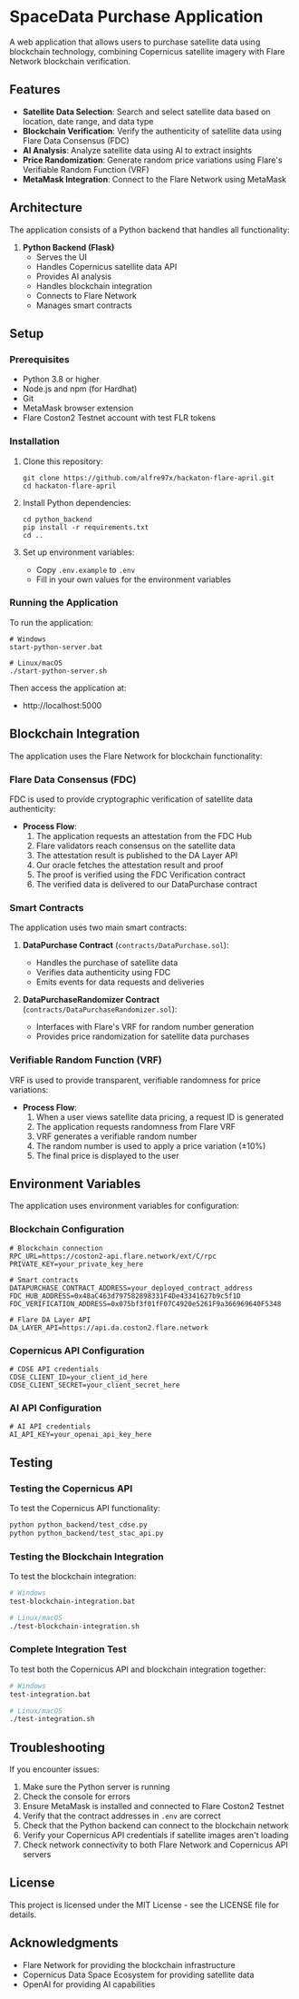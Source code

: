 # SpaceData Purchase Application

A web application that allows users to purchase satellite data using blockchain technology, combining Copernicus satellite imagery with Flare Network blockchain verification.

## Features

- **Satellite Data Selection**: Search and select satellite data based on location, date range, and data type
- **Blockchain Verification**: Verify the authenticity of satellite data using Flare Data Consensus (FDC)
- **AI Analysis**: Analyze satellite data using AI to extract insights
- **Price Randomization**: Generate random price variations using Flare's Verifiable Random Function (VRF)
- **MetaMask Integration**: Connect to the Flare Network using MetaMask

## Architecture

The application consists of a Python backend that handles all functionality:

1. **Python Backend (Flask)**
   - Serves the UI
   - Handles Copernicus satellite data API
   - Provides AI analysis
   - Handles blockchain integration
   - Connects to Flare Network
   - Manages smart contracts

## Setup

### Prerequisites

- Python 3.8 or higher
- Node.js and npm (for Hardhat)
- Git
- MetaMask browser extension
- Flare Coston2 Testnet account with test FLR tokens

### Installation

1. Clone this repository:
   ```
   git clone https://github.com/alfre97x/hackaton-flare-april.git
   cd hackaton-flare-april
   ```

2. Install Python dependencies:
   ```
   cd python_backend
   pip install -r requirements.txt
   cd ..
   ```

3. Set up environment variables:
   - Copy `.env.example` to `.env`
   - Fill in your own values for the environment variables

### Running the Application

To run the application:

```
# Windows
start-python-server.bat

# Linux/macOS
./start-python-server.sh
```

Then access the application at:
- http://localhost:5000

## Blockchain Integration

The application uses the Flare Network for blockchain functionality:

### Flare Data Consensus (FDC)

FDC is used to provide cryptographic verification of satellite data authenticity:

- **Process Flow**:
  1. The application requests an attestation from the FDC Hub
  2. Flare validators reach consensus on the satellite data
  3. The attestation result is published to the DA Layer API
  4. Our oracle fetches the attestation result and proof
  5. The proof is verified using the FDC Verification contract
  6. The verified data is delivered to our DataPurchase contract

### Smart Contracts

The application uses two main smart contracts:

1. **DataPurchase Contract** (`contracts/DataPurchase.sol`):
   - Handles the purchase of satellite data
   - Verifies data authenticity using FDC
   - Emits events for data requests and deliveries

2. **DataPurchaseRandomizer Contract** (`contracts/DataPurchaseRandomizer.sol`):
   - Interfaces with Flare's VRF for random number generation
   - Provides price randomization for satellite data purchases

### Verifiable Random Function (VRF)

VRF is used to provide transparent, verifiable randomness for price variations:

- **Process Flow**:
  1. When a user views satellite data pricing, a request ID is generated
  2. The application requests randomness from Flare VRF
  3. VRF generates a verifiable random number
  4. The random number is used to apply a price variation (±10%)
  5. The final price is displayed to the user

## Environment Variables

The application uses environment variables for configuration:

### Blockchain Configuration
```
# Blockchain connection
RPC_URL=https://coston2-api.flare.network/ext/C/rpc
PRIVATE_KEY=your_private_key_here

# Smart contracts
DATAPURCHASE_CONTRACT_ADDRESS=your_deployed_contract_address
FDC_HUB_ADDRESS=0x48aC463d797582898331F4De43341627b9c5f1D
FDC_VERIFICATION_ADDRESS=0x075bf3f01fF07C4920e5261F9a366969640F5348

# Flare DA Layer API
DA_LAYER_API=https://api.da.coston2.flare.network
```

### Copernicus API Configuration
```
# CDSE API credentials
CDSE_CLIENT_ID=your_client_id_here
CDSE_CLIENT_SECRET=your_client_secret_here
```

### AI API Configuration
```
# AI API credentials
AI_API_KEY=your_openai_api_key_here
```

## Testing

### Testing the Copernicus API
To test the Copernicus API functionality:
```bash
python python_backend/test_cdse.py
python python_backend/test_stac_api.py
```

### Testing the Blockchain Integration
To test the blockchain integration:
```bash
# Windows
test-blockchain-integration.bat

# Linux/macOS
./test-blockchain-integration.sh
```

### Complete Integration Test
To test both the Copernicus API and blockchain integration together:
```bash
# Windows
test-integration.bat

# Linux/macOS
./test-integration.sh
```

## Troubleshooting

If you encounter issues:

1. Make sure the Python server is running
2. Check the console for errors
3. Ensure MetaMask is installed and connected to Flare Coston2 Testnet
4. Verify that the contract addresses in `.env` are correct
5. Check that the Python backend can connect to the blockchain network
6. Verify your Copernicus API credentials if satellite images aren't loading
7. Check network connectivity to both Flare Network and Copernicus API servers

## License

This project is licensed under the MIT License - see the LICENSE file for details.

## Acknowledgments

- Flare Network for providing the blockchain infrastructure
- Copernicus Data Space Ecosystem for providing satellite data
- OpenAI for providing AI capabilities
